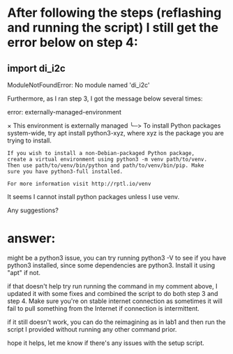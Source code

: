# After following the steps (reflashing and running the script) I still get the error below on step 4: 

##  import di_i2c
ModuleNotFoundError: No module named 'di_i2c'

Furthermore, as I ran step 3, I got the message below several times: 

error: externally-managed-environment

× This environment is externally managed
╰─> To install Python packages system-wide, try apt install
    python3-xyz, where xyz is the package you are trying to
    install.
    
    If you wish to install a non-Debian-packaged Python package,
    create a virtual environment using python3 -m venv path/to/venv.
    Then use path/to/venv/bin/python and path/to/venv/bin/pip. Make
    sure you have python3-full installed.
    
    For more information visit http://rptl.io/venv

It seems I cannot install python packages unless I use venv. 

Any suggestions? 

# answer:

might be a python3 issue, you can try running
python3 -V
to see if you have python3 installed, since some dependencies are python3. Install it using "apt" if not.

if that doesn't help try run running the command in my comment above, I updated it with some fixes and combined the script to do both step 3 and step 4. Make sure you're on stable internet connection as sometimes it will fail to pull something from the Internet if connection is intermittent. 

if it still doesn't work, you can do the reimagining as in lab1 and then run the script I provided without running any other command prior. 

hope it helps, let me know if there's any issues with the setup script. 
